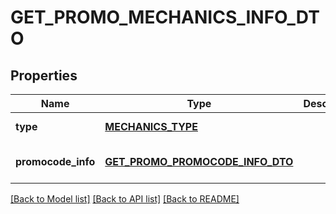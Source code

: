 # GET_PROMO_MECHANICS_INFO_DTO

## Properties
Name | Type | Description | Notes
------------ | ------------- | ------------- | -------------
**type** | [**MECHANICS_TYPE**](MechanicsType.md) |  | [default to null]
**promocode_info** | [**GET_PROMO_PROMOCODE_INFO_DTO**](GetPromoPromocodeInfoDTO.md) |  | [optional] [default to null]

[[Back to Model list]](../README.md#documentation-for-models) [[Back to API list]](../README.md#documentation-for-api-endpoints) [[Back to README]](../README.md)


